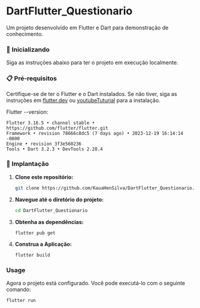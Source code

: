 # DartFlutter_Questionario

Um projeto desenvolvido em Flutter e Dart para demonstração de conhecimento.

### 🚀 Inicializando

Siga as instruções abaixo para ter o projeto em execução localmente.

### 📋 Pré-requisitos

Certifique-se de ter o Flutter e o Dart instalados. Se não tiver, siga as instruções em [flutter.dev](https://flutter.dev/docs/get-started/install) ou [youtubeTuturial](https://www.youtube.com/watch?v=7Kpd6eprz4k) para a instalação.

Flutter --version:

  ```
  Flutter 3.16.5 • channel stable • https://github.com/flutter/flutter.git
  Framework • revision 78666c8dc5 (7 days ago) • 2023-12-19 16:14:14 -0800
  Engine • revision 3f3e560236
  Tools • Dart 3.2.3 • DevTools 2.28.4
  ```
  


### 🔧 Implantação

1. **Clone este repositório:**

    ```bash
    git clone https://github.com/KauaHenSilva/DartFlutter_Questionario.git
    ```

2. **Navegue até o diretório do projeto:**

    ```bash
    cd DartFlutter_Questionario
    ```

3. **Obtenha as dependências:**

    ```
    flutter pub get
    ```

4. **Construa a Aplicação:**

    ```
    flutter build
    ```
    
### Usage

Agora o projeto está configurado. Você pode executá-lo com o seguinte comando:

    flutter run

